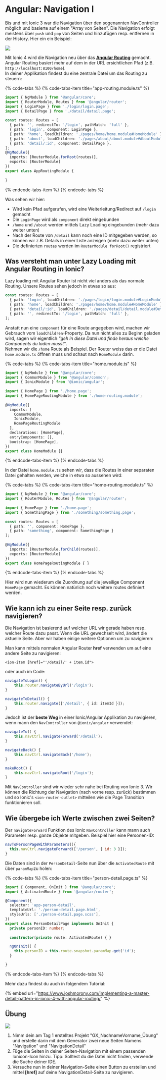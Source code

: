 # Angular: Navigation I

Bis und mit Ionic 3 war die Navigation über den sogenannten NavController möglich und basierte auf einem "Array von Seiten". Die Navigation erfolgt meistens über `push` und `pop` von Seiten und hinzufügen resp. entfernen in der History. Hier ein ein Beispiel:  


![](../.gitbook/assets/stack.png)

Mit Ionic 4 wird die Navigation neu über das [**Angular Routing**](https://angular.io/guide/router) gemacht. Angular Routing basiert mehr auf dem in der URL ersichtlichen Pfad \(z.B. `http://localhost:8100/home`\).   
In deiner Applikation findest du eine zentrale Datei um das Routing zu steuern:

{% code-tabs %}
{% code-tabs-item title="app-routing.module.ts" %}
```typescript
import { NgModule } from '@angular/core';
import { RouterModule, Routes } from '@angular/router';
import { LoginPage } from './login/login.page';
import { DetailPage } from './datail/datail.page';
  
const routes: Routes = [
  { path: '', redirectTo: '/login', pathMatch: 'full' },
  { path: 'login', component: LoginPage },
  { path: 'home', loadChildren: './pages/home/home.module#HomeModule' },
  { path: 'about', loadChildren: './pages/about/about.module#AboutModule' },
  { path: 'detail/:id', component: DetailPage },
];
@NgModule({
  imports: [RouterModule.forRoot(routes)],
  exports: [RouterModule]
})
export class AppRoutingModule {
 
}
```
{% endcode-tabs-item %}
{% endcode-tabs %}

Was sehen wir hier:

* Wird kein Pfad aufgerufen, wird eine Weiterleitung/Redirect auf `/login` gemacht
* Die `LoginPage` wird als `component` direkt eingebunden
* `/home` und `/about` werden mittels Lazy Loading eingebunden \(mehr dazu weiter unten\)
* Nach der Route von `/detail` kann noch eine ID mitgegeben werden, so können wir z.B. Details in einer Liste anzeigen \(mehr dazu weiter unten\)
* Die definierten `routes` werden im `RouterModule forRoot()` registriert

## Was versteht man unter Lazy Loading mit Angular Routing in Ionic?

Lazy loading mit Angular Router ist nicht viel anders als das normale Routing. Unsere Routes sehen jedoch in etwas so aus:

```typescript
const routes: Routes = [
  { path: 'login', loadChildren: './pages/login/login.module#LoginModule' },
  { path: 'home', loadChildren: './pages/home/home.module#HomeModule' },
  { path: 'detail/:id', loadChildren: './pages/detail/detail.module#DetailModule' },
  { path: '', redirectTo: '/login', pathMatch: 'full' },
];
```

Anstatt nun eine `component` für eine Route angegeben wird, machen wir Gebrauch vom `loadChildren`-Property. Da nun nicht alles zu Beginn geladen wird, sagen wir eigentlich _"geh in diese Datei und finde heraus welche Components du laden musst"_.   
Nehmen wir die `/home` Route als Beispiel. Der Router weiss das er die Datei `home.module.ts` öffnen muss und schaut nach `HomeModule` darin.

{% code-tabs %}
{% code-tabs-item title="home.module.ts" %}
```typescript
import { NgModule } from '@angular/core';
import { CommonModule } from '@angular/common';
import { IonicModule } from '@ionic/angular';
 
import { HomePage } from './home.page';
import { HomePageRoutingModule } from './home-routing.module';
 
@NgModule({
  imports: [
    CommonModule,
    IonicModule,
    HomePageRoutingModule
  ],
  declarations: [HomePage],
  entryComponents: [],
  bootstrap: [HomePage],
})
export class HomeModule {}

```
{% endcode-tabs-item %}
{% endcode-tabs %}

In der Datei `home.module.ts` sehen wir, dass die Routes in einer separaten Datei gehalten werden, welche in etwa so aussehen wird:

{% code-tabs %}
{% code-tabs-item title="home-routing.module.ts" %}
```typescript
import { NgModule } from '@angular/core';
import { RouterModule, Routes } from '@angular/router';
 
import { HomePage } from './home.page';
import { SomethingPage } from './something/something.page';
 
const routes: Routes = [
  { path: '', component: HomePage },
  { path: 'something', component: SomethingPage }
];
 
@NgModule({
  imports: [RouterModule.forChild(routes)],
  exports: [RouterModule]
})
export class HomePageRoutingModule { }
```
{% endcode-tabs-item %}
{% endcode-tabs %}

Hier wird nun wiederum die Zuordnung auf die jeweilige Component `HomePage` gemacht. Es können natürlich noch weitere routes definiert werden. 

## Wie kann ich zu einer Seite resp. zurück navigieren?

Die Navigation ist basierend auf welcher URL wir gerade haben resp. welcher Route dazu passt. Wenn die URL gewechselt wird, ändert die aktuelle Seite. Aber wir haben einige weitere Optionen um zu navigieren:

Man kann mittels normalen Angular Router **href** verwenden um auf eine andere Seite zu navigieren:

```markup
<ion-item [href]="'/detail/' + item.id">
```

oder auch im Code:

```typescript
navigateToLogin() {
    this.router.navigateByUrl('/login');
}

navigateToDetail() {
    this.router.navigate(['/detail', { id: itemId }]);
}
```

Jedoch ist der **beste Weg** in einer Ionic/Angular Applikation zu navigieren, wenn mann den `NavController` von `@ionic/angular` verwendet:

```typescript
navigateTo() {
    this.navCtrl.navigateForward('/detail');
}

navigateBack() {
    this.navCtrl.navigateBack('/home');
}

makeRoot() {
    this.navCtrl.navigateRoot('/login');
}
```

Mit `NavController` sind wir wieder sehr nahe bei Routing von Ionic 3. Wir können die Richtung der Navigation \(nach vorne resp. zurück\) bestimmen und so Ionic's `<ion-router-outlet>` mitteilen wie die Page Transition funktionieren soll.

## Wie übergebe ich Werte zwischen zwei Seiten?

Der `navigateForward` Funktion des Ionic `NavController` kann mann auch Parameter resp. ganze Objekte mitgeben. Beispiel hier eine Personen-ID:

```javascript
navToPersonPageWithParameters(){
  this.navCtrl.navigateForward(['/person', { id: 3 }]);
}
```

Die Daten sind in der `PersonDetail`-Seite nun über die `ActivatedRoute`  mit über `paramMap`zu holen:

{% code-tabs %}
{% code-tabs-item title="person-detail.page.ts" %}
```typescript
import { Component, OnInit } from '@angular/core';
import { ActivatedRoute } from '@angular/router';

@Component({
  selector: 'app-person-detail',
  templateUrl: './person-detail.page.html',
  styleUrls: ['./person-detail.page.scss'],
})
export class PersonDetailPage implements OnInit {
  private personID: number;
  
  constructor(private route: ActivatedRoute) { }

  ngOnInit() {
    this.personID = this.route.snapshot.paramMap.get('id');
  }

}

```
{% endcode-tabs-item %}
{% endcode-tabs %}

Mehr dazu findest du auch in folgendem Tutorial:

{% embed url="https://www.joshmorony.com/implementing-a-master-detail-pattern-in-ionic-4-with-angular-routing/" %}







## Übung

![](../.gitbook/assets/ralph_uebung.png)

1. Nimm dein am Tag 1 erstelltes  Projekt "GX\_NachnameVorname\_Übung" und erstelle darin mit dem Generator zwei neue Seiten Namens "Navigation" und "NavigationDetail"
2. Füge die Seiten in deiner Seiten-Navigation mit einem passenden Ionicon-Icon hinzu. Tipp: Solltest du die Datei nicht finden, verwende die Suche deiner IDE.
3. Versuche nun in deiner Navigation-Seite einen Button zu erstellen und mittel **\[href\]** auf deine NavigationDetail-Seite zu navigieren.





